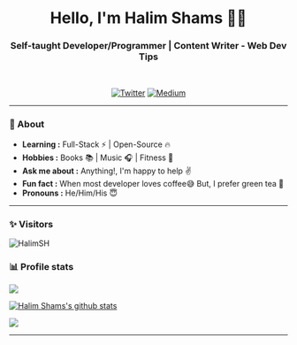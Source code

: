 <h1 align="center"> Hello, I'm Halim Shams 👨‍💻 </h1>

<h3 align="center">  Self-taught Developer/Programmer | Content Writer - Web Dev Tips </h3> <br>

<p align="center"> 
<a href="https://twitter.com/HalimOFFI"><img alt="Twitter" src="https://img.shields.io/badge/-HalimOFFI-1ca0f1?style=flat-square&logo=twitter&logoColor=white&link=https://twitter.com/HalimOFFI"></a>
<a href="https://halimshams.medium.com"><img alt="Medium" src="https://img.shields.io/badge/-HalimSH-black?style=flat-square&logo=medium&logoColor=white&link=https://halimshams.medium.com"></a>
</p>

---------------------------------------------------------------------------------------------------------------------------------------------------------------------------------
### 🤔 About
-  **Learning :** Full-Stack :zap: | Open-Source :fire:	
-  **Hobbies :** Books :books: | Music :headphones: | Fitness 💪
-  **Ask me about :** Anything!, I'm happy to help :v:
-  **Fun fact :** When most developer loves coffee:sweat_smile: But, I prefer green tea 💚 
-  **Pronouns :** He/Him/His :innocent:

---------------------------------------------------------------------------------------------------------------------------------------------------------------------------------
### ✨ Visitors 

<p align="left"> <img src="https://komarev.com/ghpvc/?username=Halim-Shams" alt="HalimSH" /> </p>

### 📊 Profile stats

<p align="left">
    <img align="center" src="https://github-readme-streak-stats.herokuapp.com/?user=Halim-Shams&theme=radical">

[![Halim Shams's github stats](https://github-readme-stats.vercel.app/api?username=Halim-Shams&show_icons=true&title_color=fff&icon_color=79ff97&text_color=9f9f9f&bg_color=151515)](https://github.com/Halim-Shams/github-readme-stats)
    
<p align="left">
     <img align="center" src="https://activity-graph.herokuapp.com/graph?username=Halim-Shams"> 

-------------------------------------------------------------------------------------------------------------------------------------------------------------------------------

